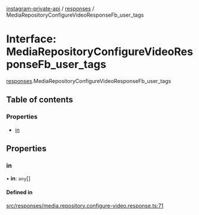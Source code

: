 [instagram-private-api](../../README.md) / [responses](../../modules/responses.md) / MediaRepositoryConfigureVideoResponseFb_user_tags

# Interface: MediaRepositoryConfigureVideoResponseFb\_user\_tags

[responses](../../modules/responses.md).MediaRepositoryConfigureVideoResponseFb_user_tags

## Table of contents

### Properties

- [in](MediaRepositoryConfigureVideoResponseFb_user_tags.md#in)

## Properties

### in

• **in**: `any`[]

#### Defined in

[src/responses/media.repository.configure-video.response.ts:71](https://github.com/Nerixyz/instagram-private-api/blob/4971f34/src/responses/media.repository.configure-video.response.ts#L71)
